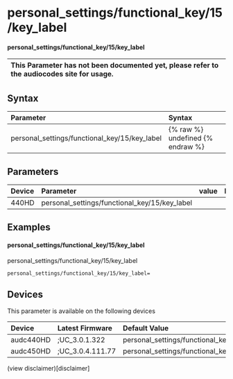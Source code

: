 ﻿---
description: personal_settings/functional_key/15/key_label
search: false
---

# personal_settings/functional_key/15/key_label

#### personal_settings/functional_key/15/key_label


| This Parameter has not been documented yet, please refer to the audiocodes site for usage.  |
| :--- |

## Syntax
| Parameter | Syntax |
| :--- | :--- |
|personal_settings/functional_key/15/key_label | {% raw %} undefined {% endraw %} |

## Parameters
|Device|Parameter|value|Description|
|:---|:---|:---|:---|
| 440HD | personal_settings/functional_key/15/key_label |  |  |

## Examples
#### personal_settings/functional_key/15/key_label

personal_settings/functional_key/15/key_label

```
personal_settings/functional_key/15/key_label=
```

## Devices
This parameter is available on the following devices

| Device | Latest Firmware | Default Value |
|:---|:---|:---|
| audc440HD | ;UC_3.0.1.322 | personal_settings/functional_key/15/key_label= 
| audc450HD | ;UC_3.0.4.111.77 | personal_settings/functional_key/15/key_label= 

(view disclaimer)[disclaimer]
